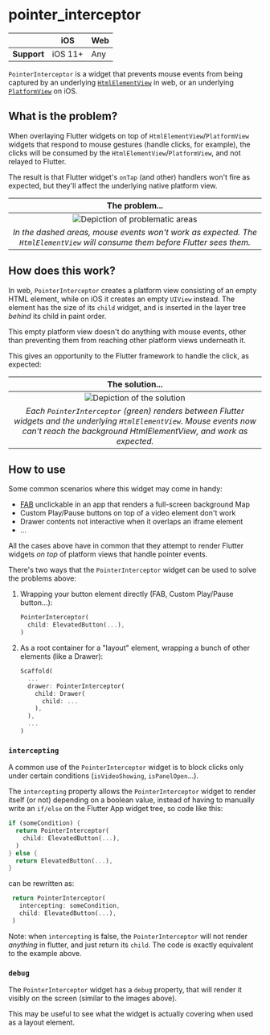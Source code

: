 # pointer_interceptor

|             | iOS     | Web |
|-------------|---------|-----|
| **Support** | iOS 11+ | Any |

`PointerInterceptor` is a widget that prevents mouse events from being captured by an underlying [`HtmlElementView`](https://api.flutter.dev/flutter/widgets/HtmlElementView-class.html) in web, or an underlying [`PlatformView`](https://api.flutter.dev/flutter/widgets/PlatformViewLink-class.html) on iOS.

## What is the problem?

When overlaying Flutter widgets on top of `HtmlElementView`/`PlatformView` widgets that respond to mouse gestures (handle clicks, for example), the clicks will be consumed by the `HtmlElementView`/`PlatformView`, and not relayed to Flutter.

The result is that Flutter widget's `onTap` (and other) handlers won't fire as expected, but they'll affect the underlying native platform view.

|The problem...|
|:-:|
|![Depiction of problematic areas](https://raw.githubusercontent.com/flutter/packages/cb6dbcdd230528c0c246c81d93386c512f9a23d0/packages/pointer_interceptor/pointer_interceptor/doc/img/affected-areas.png)|
|_In the dashed areas, mouse events won't work as expected. The `HtmlElementView` will consume them before Flutter sees them._|

## How does this work?

In web, `PointerInterceptor` creates a platform view consisting of an empty HTML element, while on iOS it creates an empty `UIView` instead. The element has the size of its `child` widget, and is inserted in the layer tree _behind_ its child in paint order.

This empty platform view doesn't do anything with mouse events, other than preventing them from reaching other platform views underneath it.

This gives an opportunity to the Flutter framework to handle the click, as expected:

|The solution...|
|:-:|
|![Depiction of the solution](https://raw.githubusercontent.com/flutter/packages/cb6dbcdd230528c0c246c81d93386c512f9a23d0/packages/pointer_interceptor/pointer_interceptor/doc/img/fixed-areas.png)|
|_Each `PointerInterceptor` (green) renders between Flutter widgets and the underlying `HtmlElementView`. Mouse events now can't reach the background HtmlElementView, and work as expected._|

## How to use

Some common scenarios where this widget may come in handy:

* [FAB](https://api.flutter.dev/flutter/material/FloatingActionButton-class.html) unclickable in an app that renders a full-screen background Map
* Custom Play/Pause buttons on top of a video element don't work
* Drawer contents not interactive when it overlaps an iframe element
* ...

All the cases above have in common that they attempt to render Flutter widgets *on top* of platform views that handle pointer events.

There's two ways that the `PointerInterceptor` widget can be used to solve the problems above:

1. Wrapping your button element directly (FAB, Custom Play/Pause button...):

    ```dart
    PointerInterceptor(
      child: ElevatedButton(...),
    )
    ```

2. As a root container for a "layout" element, wrapping a bunch of other elements (like a Drawer):

    ```dart
    Scaffold(
      ...
      drawer: PointerInterceptor(
        child: Drawer(
          child: ...
        ),
      ),
      ...
    )
    ```

### `intercepting`

A common use of the `PointerInterceptor` widget is to block clicks only under
certain conditions (`isVideoShowing`, `isPanelOpen`...).

The `intercepting` property allows the `PointerInterceptor` widget to render
itself (or not) depending on a boolean value, instead of having to manually
write an `if/else` on the Flutter App widget tree, so code like this:

  ```dart
  if (someCondition) {
    return PointerInterceptor(
      child: ElevatedButton(...),
    )
  } else {
    return ElevatedButton(...),
  }
  ```

can be rewritten as:

   ```dart
    return PointerInterceptor(
      intercepting: someCondition,
      child: ElevatedButton(...),
    )
   ```

Note: when `intercepting` is false, the `PointerInterceptor` will not render
_anything_ in flutter, and just return its `child`. The code is exactly
equivalent to the example above.

### `debug`

The `PointerInterceptor` widget has a `debug` property, that will render it visibly on the screen (similar to the images above).

This may be useful to see what the widget is actually covering when used as a layout element.
